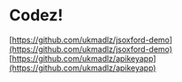 #  Codez!

[https://github.com/ukmadlz/jsoxford-demo](https://github.com/ukmadlz/jsoxford-demo)
[https://github.com/ukmadlz/apikeyapp](https://github.com/ukmadlz/apikeyapp)
